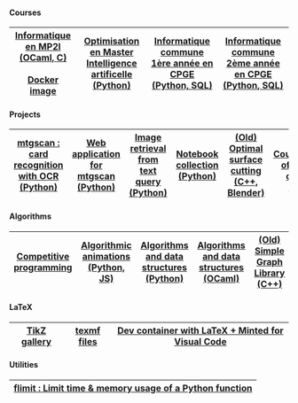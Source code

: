 #### Courses

| [Informatique en MP2I (OCaml, C)](https://github.com/mp2i-fsm/mp2i-2021) <br><br> [Docker image](https://github.com/fortierq/mp2i-jupyter-docker) | [Optimisation en Master Intelligence artificelle (Python)](https://github.com/fortierq/oc-m1-2021) | [Informatique commune 1ère année en CPGE (Python, SQL)](https://github.com/fortierq/itc1) | [Informatique commune 2ème année en CPGE (Python, SQL)](https://github.com/fortierq/ipt2) |
|---|---|---|---|

#### Projects

| [mtgscan : card recognition with OCR (Python) ](https://github.com/fortierq/mtgscan) | [Web application for mtgscan (Python)](https://github.com/fortierq/mtgscan-app) | [Image retrieval from text query (Python)](https://github.com/fortierq/image-retrieval) | [Notebook collection (Python)](https://github.com/fortierq/notebooks) | [(Old) Optimal surface cutting (C++, Blender)](https://github.com/fortierq/OC3D) | [(Old) Counterexample of the Hirsch conjecture (C++, Z3)](https://github.com/fortierq/Prismatoid)
|---|---|---|---|---|---|

#### Algorithms
| [Competitive programming](https://github.com/fortierq/competitions) | [Algorithmic animations (Python, JS)](https://github.com/fortierq/animations) | [Algorithms and data structures (Python)](https://github.com/fortierq/algorithms) | [Algorithms and data structures (OCaml)](https://github.com/fortierq/OCamlLibrary) | [(Old) Simple Graph Library (C++)](https://github.com/fortierq/SGL) |
|---|---|---|---|---|

#### LaTeX

| [TikZ gallery](https://github.com/fortierq/tikz) | [texmf files](https://github.com/fortierq/texmf) | [Dev container with LaTeX + Minted for Visual Code](https://github.com/fortierq/devcontainer-latex) |
|---|---|---|

#### Utilities
| [flimit : Limit time & memory usage of a Python function](https://github.com/fortierq/flimit)|
|---|

